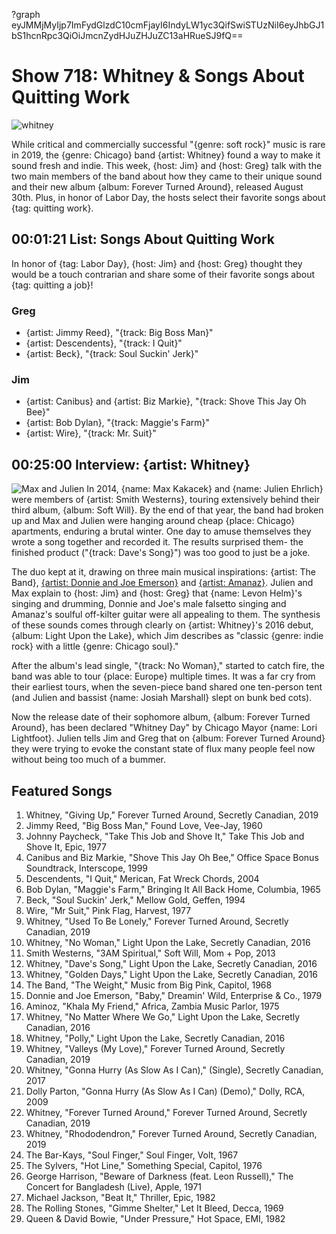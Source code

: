 ?graph eyJMMjMyIjp7ImFydGlzdC10cmFjayI6IndyLW1yc3QifSwiSTUzNiI6eyJhbGJ1bS1hcnRpc3QiOiJmcnZydHJuZHJuZC13aHRueSJ9fQ==

# Show 718: Whitney & Songs About Quitting Work
![whitney](https://sound-images.s3.amazonaws.com/images/2019/whitney.jpg)

While critical and commercially successful "{genre: soft rock}" music is rare in 2019, the {genre: Chicago} band {artist: Whitney} found a way to make it sound fresh and indie. This week, {host: Jim} and {host: Greg} talk with the two main members of the band about how they came to their unique sound and their new album {album: Forever Turned Around}, released August 30th. Plus, in honor of Labor Day, the hosts select their favorite songs about {tag: quitting work}.


## 00:01:21 List: Songs About Quitting Work
In honor of {tag: Labor Day}, {host: Jim} and {host: Greg} thought they would be a touch contrarian and share some of their favorite songs about {tag: quitting a job}!

### Greg
- {artist: Jimmy Reed}, "{track: Big Boss Man}"
- {artist: Descendents}, "{track: I Quit}"
- {artist: Beck}, "{track: Soul Suckin' Jerk}"

### Jim
- {artist: Canibus} and {artist: Biz Markie}, "{track: Shove This Jay Oh Bee}"
- {artist: Bob Dylan}, "{track: Maggie's Farm}"
- {artist: Wire}, "{track: Mr. Suit}"


## 00:25:00 Interview: {artist: Whitney}
![Max and Julien](https://sound-images.s3.amazonaws.com/images/2019/whitneyboth.jpg)
In 2014, {name: Max Kakacek} and {name: Julien Ehrlich} were members of {artist: Smith Westerns}, touring extensively behind their third album, {album: Soft Will}. By the end of that year, the band had broken up and Max and Julien were hanging around cheap {place: Chicago} apartments, enduring a brutal winter. One day to amuse themselves they wrote a song together and recorded it. The results surprised them- the finished product ("{track: Dave's Song}") was too good to just be a joke. 

The duo kept at it, drawing on three main musical inspirations: {artist: The Band}, [{artist: Donnie and Joe Emerson}](https://vimeo.com/39424998) and [{artist: Amanaz}](https://www.okayafrica.com/zambia-music-zamrock-top-songs/). Julien and Max explain to {host: Jim} and {host: Greg} that {name: Levon Helm}'s singing and drumming, Donnie and Joe's male falsetto singing and Amanaz's soulful off-kilter guitar were all appealing to them. The synthesis of these sounds comes through clearly on {artist: Whitney}'s 2016 debut, {album: Light Upon the Lake}, which Jim describes as "classic {genre: indie rock} with a little {genre: Chicago soul}."

After the album's lead single, "{track: No Woman}," started to catch fire, the band was able to tour {place: Europe} multiple times. It was a far cry from their earliest tours, when the seven-piece band shared one ten-person tent (and Julien and bassist {name: Josiah Marshall} slept on bunk bed cots). 

Now the release date of their sophomore album, {album: Forever Turned Around}, has been declared "Whitney Day" by Chicago Mayor {name: Lori Lightfoot}. Julien tells Jim and Greg that on {album: Forever Turned Around} they were trying to evoke the constant state of flux many people feel now without being too much of a bummer. 



## Featured Songs

1. Whitney, "Giving Up," Forever Turned Around, Secretly Canadian, 2019
1. Jimmy Reed, "Big Boss Man," Found Love, Vee-Jay, 1960
1. Johnny Paycheck, "Take This Job and Shove It," Take This Job and Shove It, Epic, 1977
1. Canibus and Biz Markie, "Shove This Jay Oh Bee," Office Space Bonus Soundtrack, Interscope, 1999
1. Descendents, "I Quit," Merican, Fat Wreck Chords, 2004
1. Bob Dylan, "Maggie's Farm," Bringing It All Back Home, Columbia, 1965
1. Beck, "Soul Suckin' Jerk," Mellow Gold, Geffen, 1994
1. Wire, "Mr Suit," Pink Flag, Harvest, 1977
1. Whitney, "Used To Be Lonely," Forever Turned Around, Secretly Canadian, 2019
1. Whitney, "No Woman," Light Upon the Lake, Secretly Canadian, 2016
1. Smith Westerns, "3AM Spiritual," Soft Will, Mom + Pop, 2013
1. Whitney, "Dave's Song," Light Upon the Lake, Secretly Canadian, 2016
1. Whitney, "Golden Days," Light Upon the Lake, Secretly Canadian, 2016
1. The Band, "The Weight," Music from Big Pink, Capitol, 1968
1. Donnie and Joe Emerson, "Baby," Dreamin' Wild, Enterprise & Co., 1979
1. Aminoz, "Khala My Friend," Africa, Zambia Music Parlor, 1975
1. Whitney, "No Matter Where We Go," Light Upon the Lake, Secretly Canadian, 2016
1. Whitney, "Polly," Light Upon the Lake, Secretly Canadian, 2016
1. Whitney, "Valleys (My Love)," Forever Turned Around, Secretly Canadian, 2019
1. Whitney, "Gonna Hurry (As Slow As I Can)," (Single), Secretly Canadian, 2017
1. Dolly Parton, "Gonna Hurry (As Slow As I Can) (Demo)," Dolly, RCA, 2009
1. Whitney, "Forever Turned Around," Forever Turned Around, Secretly Canadian, 2019
1. Whitney, "Rhododendron," Forever Turned Around, Secretly Canadian, 2019
1. The Bar-Kays, "Soul Finger," Soul Finger, Volt, 1967
1. The Sylvers, "Hot Line," Something Special, Capitol, 1976
1. George Harrison, "Beware of Darkness (feat. Leon Russell)," The Concert for Bangladesh (Live), Apple, 1971
1. Michael Jackson, "Beat It," Thriller, Epic, 1982
1. The Rolling Stones, "Gimme Shelter," Let It Bleed, Decca, 1969
1. Queen & David Bowie, "Under Pressure," Hot Space, EMI, 1982